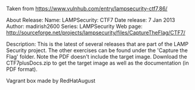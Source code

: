 Taken from https://www.vulnhub.com/entry/lampsecurity-ctf7,86/ 

About Release:
    Name: LAMPSecurity: CTF7
    Date release: 7 Jan 2013
    Author: madirish2600
    Series: LAMPSecurity
    Web page: http://sourceforge.net/projects/lampsecurity/files/CaptureTheFlag/CTF7/

Description:
This is the latest of several releases that are part of the LAMP Security project. The other exercises can be found under the 'Capture the Flag' folder. Note the PDF doesn't include the target image. Download the CTF7plusDocs.zip to get the target image as well as the documentation (in PDF format).

Vagrant box made by RedHatAugust
